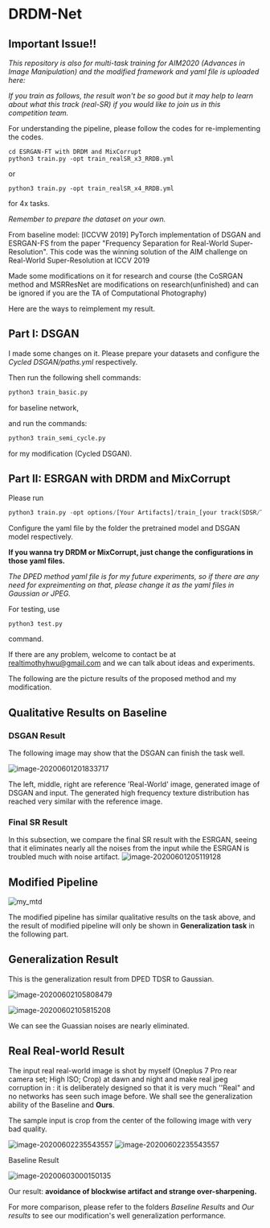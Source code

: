 # DRDM-Net


## Important Issue!!

*This repository is also for multi-task training for AIM2020 (Advances in Image Manipulation) and the modified framework and yaml file is uploaded here:*

*If you train as follows, the result won't be so good but it may help to learn about what this track (real-SR) if you would like to join us in this competition team.*

For understanding the pipeline, please follow the codes for re-implementing the codes.

```shell
cd ESRGAN-FT with DRDM and MixCorrupt
python3 train.py -opt train_realSR_x3_RRDB.yml
```

or 

```shell
python3 train.py -opt train_realSR_x4_RRDB.yml
```

for 4x tasks.

*Remember to prepare the dataset on your own.*



From baseline model: [ICCVW 2019] PyTorch implementation of DSGAN and ESRGAN-FS from the paper "Frequency Separation for Real-World Super-Resolution". This code was the winning solution of the AIM challenge on Real-World Super-Resolution at ICCV 2019

Made some modifications on it for research and course (the CoSRGAN method and MSRResNet are modifications on research(unfinished) and can be ignored if you are the TA of Computational Photography)

Here are the ways to reimplement my result.



## Part I: DSGAN

I made some changes on it. Please prepare your datasets and configure the *Cycled DSGAN/paths.yml* respectively.

Then run the following shell commands:

```python
python3 train_basic.py
```
 for baseline network,

 and run the commands:

 ```python
python3 train_semi_cycle.py
 ```
 for my modification (Cycled DSGAN).

 ## Part II: ESRGAN with DRDM and MixCorrupt

 Please run 

 ```python
python3 train.py -opt options/[Your Artifacts]/train_[your track(SDSR/TDSR)].yml
 ```

Configure the yaml file by the folder the pretrained model and DSGAN model respectively.

**If you wanna try DRDM or MixCorrupt, just change the configurations in those yaml files.**

*The DPED method yaml file is for my future experiments, so if there are any need for expreimenting on that, please change it as the yaml files in Gaussian or JPEG.*

For testing, use

```
python3 test.py
```
command.

If there are any problem, welcome to contact be at realtimothyhwu@gmail.com and we can talk about ideas and experiments.



The following are the picture results of the proposed method and my modification.



## Qualitative Results on Baseline

### DSGAN Result

The following image may show that the DSGAN can finish the task well.

![image-20200601201833717](image-20200601201828430.png)

The left, middle, right are reference 'Real-World' image, generated image of DSGAN and input. The generated high frequency texture distribution has reached very similar with the reference image.

### Final SR Result

In this subsection, we compare the final SR result with the ESRGAN, seeing that it eliminates nearly all the noises from the input while the ESRGAN is troubled much with noise artifact. ![image-20200601205119128](/Users/relbmageht/Desktop/NADU-DMDR/image-20200601205119128.png)





## Modified Pipeline

![my_mtd](my_mtd.png)

The modified pipeline has similar qualitative results on the task above, and the result of modified pipeline will only be shown in **Generalization task** in the following part.

## Generalization Result

This is the generalization result from DPED TDSR to Gaussian.

![image-20200602105808479](image-20200602105808479.png)

![image-20200602105815208](image-20200602105815208.png)

We can see the Guassian noises are nearly eliminated.

## Real Real-world Result

The input real real-world image is shot by myself (Oneplus 7 Pro rear camera set; High ISO; Crop) at dawn and night and make real jpeg corruption in : it is deliberately designed so that it is very much ''Real" and no networks has seen such image before. We shall see the generalization ability of the Baseline and **Ours**.

The sample input is crop from the center of the following image with very bad quality.

<img src="1.jpeg" alt="image-20200602235543557"  />



<img src="image-20200602235543557.png" alt="image-20200602235543557"  />

Baseline Result

![image-20200603000150135](image-20200603000150135.png)

Our result: **avoidance of blockwise artifact and strange over-sharpening.**



For more comparison, please refer to the folders *Baseline Results* and *Our results* to see our modification's well generalization performance.
